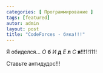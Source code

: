 ```yaml
---
categories: [ Программирование ]
tags: [featured]
autor: admin
layout: post
title: "CodeForces - бяка!!!"
---
```


Я обиделся... *О* **б** *И* **д** *Е* **л** *C* **я**!!!1!111!

Ставьте антидудос!!!
